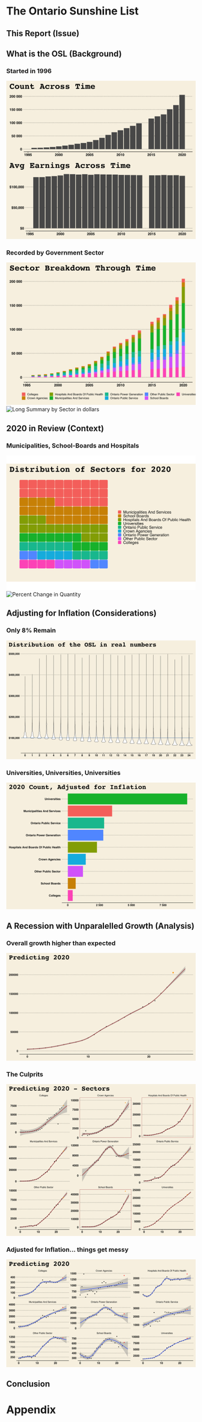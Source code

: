 # The Ontario Sunshine List

## This Report (Issue)

## What is the OSL (Background)

### Started in 1996

![Long Summary](plots/p_longsum_grid)

### Recorded by Government Sector

![Long Summary by Sector](plots/p_longsecsum) ![Long Summary by Sector
in dollars](plots/p_longsecsum_d)

## 2020 in Review (Context)

### Municipalities, School-Boards and Hospitals

![Waffle Chart of OLS 202](plots/waffle) ![Percent Change in
Quantity](plots/p_change_1920)

## Adjusting for Inflation (Considerations)

### Only 8% Remain

![Violin Chart of OLS adjusted for Inflation](plots/p_violins)

### Universities, Universities, Universities

![Sector Summary 2020 Adjusted for Inflation](plots/p_secsum_20_adj)

## A Recession with Unparalelled Growth (Analysis)

### Overall growth higher than expected

![Predicted values](plots/p_longsum_pred)

### The Culprits

![Predicted values by sector](plots/p_longsum_pred_sec)

### Adjusted for Inflation… things get messy

![Predicted values](plots/p_longsum_pred_adj)

## Conclusion

# Appendix
